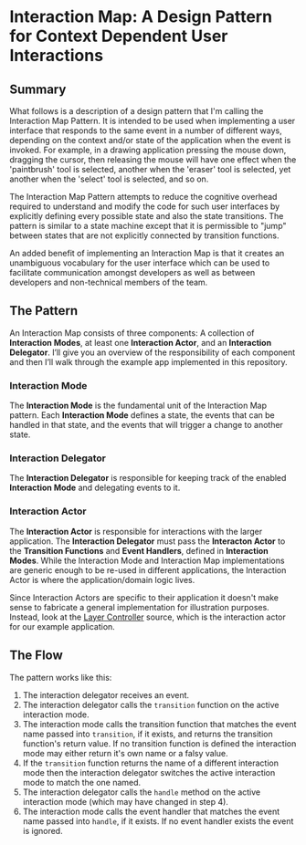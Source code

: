 # Interaction Map: A Design Pattern for Context Dependent User Interactions

## Summary
What follows is a description of a design pattern that I'm calling the Interaction Map Pattern. It is intended to be 
used when implementing a user interface that responds to the same event in a number of different ways, depending on the
context and/or state of the application when the event is invoked. For example, in a drawing application pressing the 
mouse down, dragging the cursor, then releasing the mouse will have one effect when the 'paintbrush' tool is selected,
another when the 'eraser' tool is selected, yet another when the 'select' tool is selected, and so on.

The Interaction Map Pattern attempts to reduce the cognitive overhead required to understand and modify the code for 
such user interfaces by explicitly defining every possible state and also the state transitions. The pattern is similar
to a state machine except that it is permissible to "jump" between states that are not explicitly connected by transition
functions.

An added benefit of implementing an Interaction Map is that it creates an unambiguous vocabulary for the user interface 
which can be used to facilitate communication amongst developers as well as between developers and non-technical
members of the team.

## The Pattern
An Interaction Map consists of three components: A collection of __Interaction Modes__, at least one 
__Interaction Actor__, and an __Interaction Delegator__. I’ll give you an overview of the responsibility of each 
component and then I’ll walk through the example app implemented in this repository.

### Interaction Mode
The __Interaction Mode__ is the fundamental unit of the Interaction Map pattern. Each __Interaction Mode__ defines a state, the events that can be handled in that state, and the events that will trigger a change to another state. 

### Interaction Delegator
The __Interaction Delegator__ is responsible for keeping track of the enabled __Interaction Mode__ and delegating
events to it.

### Interaction Actor
The __Interaction Actor__ is responsible for interactions with the larger application. The __Interaction Delegator__ must pass the __Interacton Actor__ to the __Transition Functions__ and __Event Handlers__, defined in __Interaction Modes__. While the Interaction Mode and Interaction Map implementations are generic enough to be re-used in different applications, the Interaction Actor is where the application/domain logic lives.

Since Interaction Actors are specific to their application it doesn't make sense to fabricate a general implementation for illustration purposes. Instead, look at the [Layer Controller](https://github.com/carbonfive/interaction-map-example/blob/layers/src/layer-controller.js) source, which is the interaction actor for our example application.

## The Flow
The pattern works like this:
  1. The interaction delegator receives an event.
  2. The interaction delegator calls the `transition` function on the active interaction mode.
  3. The interaction mode calls the transition function that matches the event name passed into `transition`, if it exists, and returns the transition function's return value. If no transition function is defined the interaction mode may either return it's own name or a falsy value.
  4. If the `transition` function returns the name of a different interaction mode then the interaction delegator switches the active interaction mode to match the one named.
  5. The interaction delegator calls the `handle` method on the active interaction mode (which may have changed in step 4). 
  6. The interaction mode calls the event handler that matches the event name passed into `handle`, if it exists. If no event handler exists the event is ignored.

